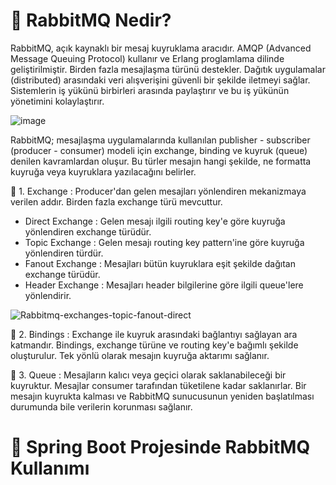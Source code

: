 # 🎯 RabbitMQ Nedir?

RabbitMQ, açık kaynaklı bir mesaj kuyruklama aracıdır. AMQP (Advanced Message Queuing Protocol) kullanır ve Erlang proglamlama dilinde geliştirilmiştir. Birden fazla mesajlaşma türünü destekler. Dağıtık uygulamalar (distributed) arasındaki veri alışverişini güvenli bir şekilde iletmeyi sağlar. Sistemlerin iş yükünü birbirleri arasında paylaştırır ve bu iş yükünün yönetimini kolaylaştırır. 

![image](https://user-images.githubusercontent.com/91599453/231185467-7a5af602-f5f3-4eb8-acff-43370aa7e303.png)

RabbitMQ; mesajlaşma uygulamalarında kullanılan publisher - subscriber (producer - consumer) modeli için exchange, binding ve kuyruk (queue) denilen kavramlardan oluşur. Bu türler mesajın hangi şekilde, ne formatta kuyruğa veya kuyruklara yazılacağını belirler. 

🎯 1. Exchange : 
  Producer'dan gelen mesajları yönlendiren mekanizmaya verilen addır. Birden fazla exchange türü mevcuttur.
  - Direct Exchange : Gelen mesajı ilgili routing key'e göre kuyruğa yönlendiren exchange türüdür.
  - Topic Exchange : Gelen mesajı routing key pattern'ine göre kuyruğa yönlendiren türdür.
  - Fanout Exchange : Mesajları bütün kuyruklara eşit şekilde dağıtan exchange türüdür.
  - Header Exchange : Mesajları header bilgilerine göre ilgili queue'lere yönlendirir.

![Rabbitmq-exchanges-topic-fanout-direct](https://user-images.githubusercontent.com/91599453/231192496-53bddec3-7b1a-401e-aab0-cedc0d6161f8.png)

🎯 2. Bindings : 
  Exchange ile kuyruk arasındaki bağlantıyı sağlayan ara katmandır. Bindings, exchange türüne ve routing key'e bağımlı şekilde oluşturulur. Tek yönlü olarak mesajın kuyruğa aktarımı sağlanır.

🎯 3. Queue : 
  Mesajların kalıcı veya geçici olarak saklanabileceği bir kuyruktur. Mesajlar consumer tarafından tüketilene kadar saklanırlar. Bir mesajın kuyrukta kalması ve RabbitMQ sunucusunun yeniden başlatılması durumunda bile verilerin korunması sağlanır.

# 📌 Spring Boot Projesinde RabbitMQ Kullanımı
